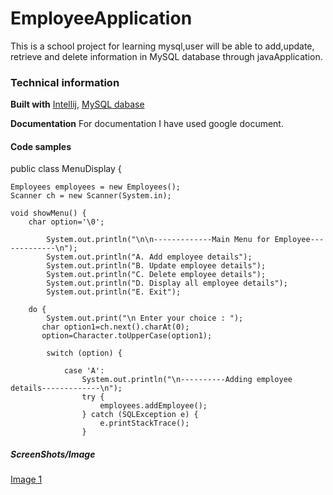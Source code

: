 # EmployeeApplication
This is a school project for learning mysql,user will be able to add,update, 
retrieve and delete information in MySQL database through javaApplication.

### Technical information

**Built with** [Intellij](https://www.jetbrains.com/idea/),
[MySQL dabase](https://www.mysql.com/)

**Documentation** 
For documentation I have used google document.


#### Code samples

public class MenuDisplay {

    Employees employees = new Employees();
    Scanner ch = new Scanner(System.in);

    void showMenu() {
        char option='\0';

            System.out.println("\n\n-------------Main Menu for Employee-------------\n");
            System.out.println("A. Add employee details");
            System.out.println("B. Update employee details");
            System.out.println("C. Delete employee details");
            System.out.println("D. Display all employee details");
            System.out.println("E. Exit");

        do {
            System.out.print("\n Enter your choice : ");
           char option1=ch.next().charAt(0);
           option=Character.toUpperCase(option1);

            switch (option) {

                case 'A':
                    System.out.println("\n----------Adding employee details-------------\n");
                    try {
                        employees.addEmployee();
                    } catch (SQLException e) {
                        e.printStackTrace();
                    }

##### ScreenShots/Image


[Image 1](https://drive.google.com/file/d/1cl5t6zkii_W1YgUrc1l771RO3jUmFGYD/view?usp=sharing)
